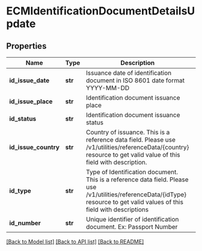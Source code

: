 # ECMIdentificationDocumentDetailsUpdate

## Properties
Name | Type | Description | Notes
------------ | ------------- | ------------- | -------------
**id_issue_date** | **str** | Issuance date of identification document in ISO 8601 date format YYYY-MM-DD | [optional] 
**id_issue_place** | **str** | Identification document issuance place | [optional] 
**id_status** | **str** | Identification document issuance status | [optional] 
**id_issue_country** | **str** | Country of issuance. This is a reference data field. Please use /v1/utilities/referenceData/{country} resource to get valid value of this field with description. | [optional] 
**id_type** | **str** | Type of Identification document. This is a reference  data field. Please use /v1/utilities/referenceData/{idType} resource to get valid values of this field with descriptions | [optional] 
**id_number** | **str** | Unique identifier of identification document. Ex: Passport Number | [optional] 

[[Back to Model list]](../README.md#documentation-for-models) [[Back to API list]](../README.md#documentation-for-api-endpoints) [[Back to README]](../README.md)

